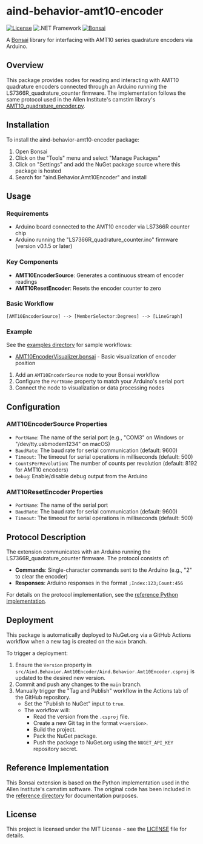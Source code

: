 # aind-behavior-amt10-encoder

[![License](https://img.shields.io/badge/license-MIT-brightgreen)](LICENSE)
![.NET Framework](https://img.shields.io/badge/.NET%20Framework-4.7.2-blue)
[![Bonsai](https://img.shields.io/badge/bonsai-v2.7.0-purple)](https://bonsai-rx.org)

A [Bonsai](https://bonsai-rx.org/) library for interfacing with AMT10 series quadrature encoders via Arduino.

## Overview

This package provides nodes for reading and interacting with AMT10 quadrature encoders connected through an Arduino running the LS7366R_quadrature_counter firmware. The implementation follows the same protocol used in the Allen Institute's camstim library's [AMT10_quadrature_encoder.py](reference/AMT10_quadrature_encoder.py).

## Installation

To install the aind-behavior-amt10-encoder package:

1. Open Bonsai
2. Click on the "Tools" menu and select "Manage Packages"
3. Click on "Settings" and add the NuGet package source where this package is hosted
4. Search for "aind.Behavior.Amt10Encoder" and install

## Usage

### Requirements

- Arduino board connected to the AMT10 encoder via LS7366R counter chip
- Arduino running the "LS7366R_quadrature_counter.ino" firmware (version v0.1.5 or later)

### Key Components

- **AMT10EncoderSource**: Generates a continuous stream of encoder readings
- **AMT10ResetEncoder**: Resets the encoder counter to zero

### Basic Workflow

```
[AMT10EncoderSource] --> [MemberSelector:Degrees] --> [LineGraph]
```

### Example

See the [examples directory](examples/) for sample workflows:
- [AMT10EncoderVisualizer.bonsai](examples/AMT10EncoderVisualizer.bonsai) - Basic visualization of encoder position

1. Add an `AMT10EncoderSource` node to your Bonsai workflow
2. Configure the `PortName` property to match your Arduino's serial port
3. Connect the node to visualization or data processing nodes

## Configuration

### AMT10EncoderSource Properties

- `PortName`: The name of the serial port (e.g., "COM3" on Windows or "/dev/tty.usbmodem1234" on macOS)
- `BaudRate`: The baud rate for serial communication (default: 9600)
- `Timeout`: The timeout for serial operations in milliseconds (default: 500)
- `CountsPerRevolution`: The number of counts per revolution (default: 8192 for AMT10 encoders)
- `Debug`: Enable/disable debug output from the Arduino

### AMT10ResetEncoder Properties

- `PortName`: The name of the serial port
- `BaudRate`: The baud rate for serial communication (default: 9600)
- `Timeout`: The timeout for serial operations in milliseconds (default: 500)

## Protocol Description

The extension communicates with an Arduino running the LS7366R_quadrature_counter firmware. The protocol consists of:

- **Commands**: Single-character commands sent to the Arduino (e.g., "2" to clear the encoder)
- **Responses**: Arduino responses in the format `;Index:123;Count:456`

For details on the protocol implementation, see the [reference Python implementation](reference/AMT10_quadrature_encoder.py).

## Deployment

This package is automatically deployed to NuGet.org via a GitHub Actions workflow when a new tag is created on the `main` branch.

To trigger a deployment:

1.  Ensure the `Version` property in `src/Aind.Behavior.Amt10Encoder/Aind.Behavior.Amt10Encoder.csproj` is updated to the desired new version.
2.  Commit and push any changes to the `main` branch.
3.  Manually trigger the "Tag and Publish" workflow in the Actions tab of the GitHub repository.
    *   Set the "Publish to NuGet" input to `true`.
    *   The workflow will:
        *   Read the version from the `.csproj` file.
        *   Create a new Git tag in the format `v<version>`.
        *   Build the project.
        *   Pack the NuGet package.
        *   Push the package to NuGet.org using the `NUGET_API_KEY` repository secret.

## Reference Implementation

This Bonsai extension is based on the Python implementation used in the Allen Institute's camstim software. The original code has been included in the [reference directory](reference/) for documentation purposes.

## License

This project is licensed under the MIT License - see the [LICENSE](LICENSE) file for details.